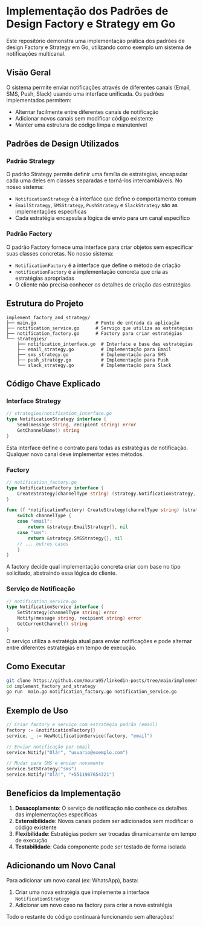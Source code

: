 # Implementação dos Padrões de Design Factory e Strategy em Go

Este repositório demonstra uma implementação prática dos padrões de design Factory e Strategy em Go, utilizando como exemplo um sistema de notificações multicanal.

## Visão Geral

O sistema permite enviar notificações através de diferentes canais (Email, SMS, Push, Slack) usando uma interface unificada. Os padrões implementados permitem:

- Alternar facilmente entre diferentes canais de notificação
- Adicionar novos canais sem modificar código existente
- Manter uma estrutura de código limpa e manutenível

## Padrões de Design Utilizados

### Padrão Strategy

O padrão Strategy permite definir uma família de estrategias, encapsular cada uma deles em classes separadas e torná-los intercambiáveis. No nosso sistema:

- `NotificationStrategy` é a interface que define o comportamento comum
- `EmailStrategy`, `SMSStrategy`, `PushStrategy` e `SlackStrategy` são as implementações específicas
- Cada estratégia encapsula a lógica de envio para um canal específico

### Padrão Factory

O padrão Factory fornece uma interface para criar objetos sem especificar suas classes concretas. No nosso sistema:

- `NotificationFactory` é a interface que define o método de criação
- `notificationFactory` é a implementação concreta que cria as estratégias apropriadas
- O cliente não precisa conhecer os detalhes de criação das estratégias

## Estrutura do Projeto

```
implement_factory_and_strategy/
├── main.go                      # Ponto de entrada da aplicação
├── notification_service.go      # Serviço que utiliza as estratégias
├── notification_factory.go      # Factory para criar estratégias
└── strategies/
    ├── notification_interface.go  # Interface e base das estratégias
    ├── email_strategy.go          # Implementação para Email
    ├── sms_strategy.go            # Implementação para SMS
    ├── push_strategy.go           # Implementação para Push
    └── slack_strategy.go          # Implementação para Slack
```

## Código Chave Explicado

### Interface Strategy

```go
// strategies/notification_interface.go
type NotificationStrategy interface {
    Send(message string, recipient string) error
    GetChannelName() string
}
```

Esta interface define o contrato para todas as estratégias de notificação. Qualquer novo canal deve implementar estes métodos.

### Factory

```go
// notification_factory.go
type NotificationFactory interface {
    CreateStrategy(channelType string) (strategy.NotificationStrategy, error)
}

func (f *notificationFactory) CreateStrategy(channelType string) (strategy.NotificationStrategy, error) {
    switch channelType {
    case "email":
        return &strategy.EmailStrategy{}, nil
    case "sms":
        return &strategy.SMSStrategy{}, nil
    // ... outros casos
    }
}
```

A factory decide qual implementação concreta criar com base no tipo solicitado, abstraindo essa lógica do cliente.

### Serviço de Notificação

```go
// notification_service.go
type NotificationService interface {
    SetStrategy(channelType string) error
    Notify(message string, recipient string) error
    GetCurrentChannel() string
}
```

O serviço utiliza a estratégia atual para enviar notificações e pode alternar entre diferentes estratégias em tempo de execução.

## Como Executar

```bash
git clone https://github.com/moura95/linkedin-posts/tree/main/implement_factory_and_strategy
cd implement_factory_and_strategy
go run  main.go notification_factory.go notification_service.go
```

## Exemplo de Uso

```go
// Criar factory e serviço com estratégia padrão (email)
factory := &notificationFactory{}
service, _ := NewNotificationService(factory, "email")

// Enviar notificação por email
service.Notify("Olá!", "usuario@exemplo.com")

// Mudar para SMS e enviar novamente
service.SetStrategy("sms")
service.Notify("Olá!", "+5511987654321")
```

## Benefícios da Implementação

1. **Desacoplamento**: O serviço de notificação não conhece os detalhes das implementações específicas
2. **Extensibilidade**: Novos canais podem ser adicionados sem modificar o código existente
3. **Flexibilidade**: Estratégias podem ser trocadas dinamicamente em tempo de execução
4. **Testabilidade**: Cada componente pode ser testado de forma isolada

## Adicionando um Novo Canal

Para adicionar um novo canal (ex: WhatsApp), basta:

1. Criar uma nova estratégia que implemente a interface `NotificationStrategy`
2. Adicionar um novo caso na factory para criar a nova estratégia

Todo o restante do código continuará funcionando sem alterações!